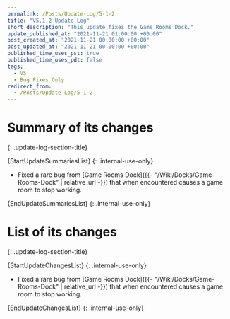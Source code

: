 ```yaml
---
permalink: /Posts/Update-Log/5-1-2
title: "V5.1.2 Update Log"
short_description: "This update fixes the Game Rooms Dock."
update_published_at: "2021-11-21 01:00:00 +00:00"
post_created_at: "2021-11-21 00:00:00 +00:00"
post_updated_at: "2021-11-21 00:00:00 +00:00"
published_time_uses_pst: true
published_time_uses_pdt: false
tags:
  - V5
  - Bug Fixes Only
redirect_from:
  - /Posts/Update-Log/5-1-2
---
```


# Summary of its changes
{: .update-log-section-title}

{StartUpdateSummariesList}
{: .internal-use-only}

* Fixed a rare bug from [Game Rooms Dock]({{- "/Wiki/Docks/Game-Rooms-Dock" | relative_url -}}) that when encountered causes a game room to stop working.

{EndUpdateSummariesList}
{: .internal-use-only}

# List of its changes
{: .update-log-section-title}

{StartUpdateChangesList}
{: .internal-use-only}

* Fixed a rare bug from [Game Rooms Dock]({{- "/Wiki/Docks/Game-Rooms-Dock" | relative_url -}}) that when encountered causes a game room to stop working.

{EndUpdateChangesList}
{: .internal-use-only}